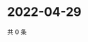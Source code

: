 # 2022-04-29

共 0 条

<!-- BEGIN WEIBO -->
<!-- 最后更新时间 Fri Apr 29 2022 15:12:58 GMT+0800 (China Standard Time) -->

<!-- END WEIBO -->
